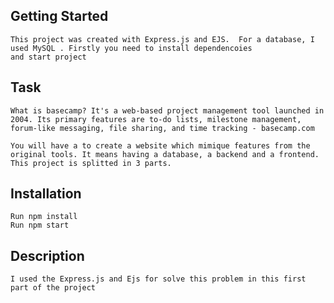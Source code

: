 ## Getting Started
    This project was created with Express.js and EJS.  For a database, I used MySQL . Firstly you need to install dependencoies 
    and start project

## Task
    What is basecamp? It's a web-based project management tool launched in 2004. Its primary features are to-do lists, milestone management, forum-like messaging, file sharing, and time tracking - basecamp.com

    You will have a to create a website which mimique features from the original tools. It means having a database, a backend and a frontend. This project is splitted in 3 parts.

## Installation
    Run npm install 
    Run npm start

## Description
    I used the Express.js and Ejs for solve this problem in this first part of the project